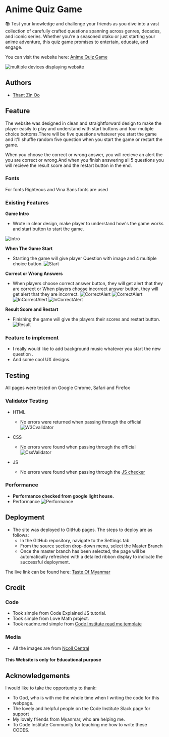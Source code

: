 # Anime Quiz Game

📚 Test your knowledge and challenge your friends as you dive into a vast collection of carefully crafted questions spanning across genres, decades, and iconic series. Whether you're a seasoned otaku or just starting your anime adventure, this quiz game promises to entertain, educate, and engage.

You can visit the website here: [Anime Quiz Game](https://thomasthantzin.github.io/anime-quiz/)

![multiple devices displaying website](media/responsive.png)

## Authors

- [Thant Zin Oo](https://github.com/ThomasThantZin)

## Feature

The website was designed in clean and straightforward design to make the player easily to play and understand with start buttons and four mutiple choice bottoms.There will be five questions whatever you start the game and it'll shuffle random five question when you start the game or restart the game.

When you choose the correct or wrong answer, you will recieve an alert the you are correct or wrong.And when you finish answering all 5 questions you will recieve the result score and the restart button in the end.

### Fonts

For fonts Righteous and Vina Sans fonts are used

### Existing Features

 **Game Intro**
- Wrote in clear design, make player to understand how's the game works and start button to start the game.

![Intro](media/intro.png)

 **When The Game Start**
- Starting the game will give player Question with image and 4 multiple choice button.
![Start](media/start.png)

**Correct or Wrong Answers**
- When players choose correct answer button, they will get alert that they are correct or When players choose incorrect answer button, they will get alert that they are incorrect.
![CorrectAlert](media/correct-alert.png)
![CorrectAlert](media/correct.png)
![InCorrectAlert](media/incorrect-alert.png)
![InCorrectAlert](media/correct.png)

**Result Score and Restart**
- Finishing the game will give the players their scores and restart button.
![Result](media/result.png)
### Feature to implement

- I really would like to add background music whatever you start the new question .
- And some cool UX designs.


## Testing

All pages were tested on Google Chrome, Safari and Firefox

### Validator Testing

- HTML

  - No errors were returned when passing through the official 
  ![W3Cvalidator](media/html-validator.png)

- CSS

  - No errors were found when passing through the official
 ![CssValidator](media/css-validator.png)

- JS

  - No errors were found when passing through the [JS checker](https://jshint.com/)
  
### Performance

- **Performance checked from google light house.** 
-  Performance
  ![Performance](media/lighthouse.png)

## Deployment

- The site was deployed to GitHub pages. The steps to deploy are as follows:
  - In the GitHub repository, navigate to the Settings tab
  - From the source section drop-down menu, select the Master Branch
  - Once the master branch has been selected, the page will be automatically refreshed with a detailed ribbon display to indicate the successful deployment.

The live link can be found here: [Taste Of Myanmar](https://thomasthantzin.github.io/anime-quiz/)

## Credit

### Code

- Took simple from Code Explained JS tutorial.
- Took simple from Love Math project.
- Took readme.md simple  from [Code Institute read me template](https://github.com/Code-Institute-Solutions/readme-template)

### Media

- All the images are from [Ncoll Central](https://art.ncoll-central.com/)

#### This Website is only for Educational purpose

## Acknowledgements

I would like to take the opportunity to thank:

- To God, who is with me the whole time when I writing the code for this webpage.
- The lovely and helpful people on the Code Institute Slack page for support
- My lovely friends from Myanmar, who are helping me.
- To Code Institute Community for teaching me how to write these CODES.
  
